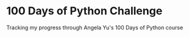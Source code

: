 # 100 Days of Python Challenge

Tracking my progress through Angela Yu's 100 Days of Python course 
